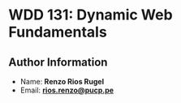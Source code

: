 # WDD 131: Dynamic Web Fundamentals

## Author Information

- Name: **Renzo Rios Rugel**
- Email: **rios.renzo@pucp.pe**
